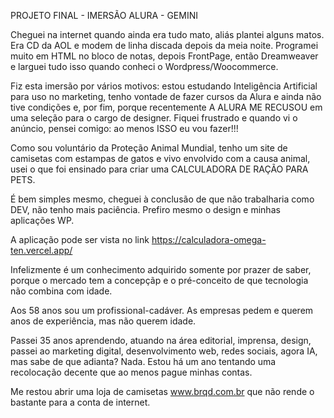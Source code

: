 PROJETO FINAL - IMERSÃO ALURA - GEMINI

Cheguei na internet quando ainda era tudo mato, aliás plantei alguns matos. Era CD da AOL e modem de linha discada depois da meia noite. Programei muito em HTML no bloco de notas, depois FrontPage, então Dreamweaver e larguei tudo isso quando conheci o Wordpress/Woocommerce.

Fiz esta imersão por vários motivos: estou estudando Inteligência Artificial para uso no marketing, tenho vontade de fazer cursos da Alura e ainda não tive condições e, por fim, porque recentemente A ALURA ME RECUSOU em uma seleção para o cargo de designer. Fiquei frustrado e quando vi o anúncio, pensei comigo: ao menos ISSO eu vou fazer!!!

Como sou voluntário da Proteção Animal Mundial, tenho um site de camisetas com estampas de gatos e vivo envolvido com a causa animal, usei o que foi ensinado para criar uma CALCULADORA DE RAÇÃO PARA PETS.

É bem simples mesmo, cheguei à conclusão de que não trabalharia como DEV, não tenho mais paciência. Prefiro mesmo o design e minhas aplicações WP.

A aplicação pode ser vista no link https://calculadora-omega-ten.vercel.app/

Infelizmente é um conhecimento adquirido somente por prazer de saber, porque o mercado tem a concepçãp e o pré-conceito de que tecnologia não combina com idade.

Aos 58 anos sou um profissional-cadáver. As empresas pedem e querem anos de experiência, mas não querem idade.

Passei 35 anos aprendendo, atuando na área editorial, imprensa, design, passei ao marketing digital, desenvolvimento web, redes sociais, agora IA, mas sabe de que adianta? Nada. Estou há um ano tentando uma recolocação decente que ao menos pague minhas contas. 

Me restou abrir uma loja de camisetas www.brqd.com.br que não rende o bastante para a conta de internet.
